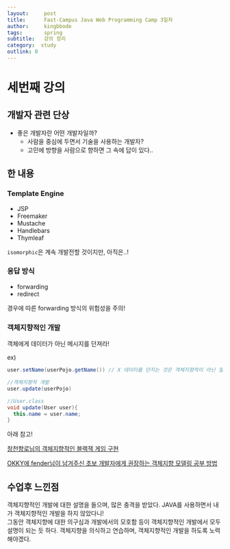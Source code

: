 ```yaml
---
layout:     post
title:      Fast-Campus Java Web Programming Camp 3일차
author:     kingbbode
tags:       spring
subtitle:   강의 정리
category:  study
outlink: 0
---
```


세번째 강의
===========

개발자 관련 단상
----------------

-	좋은 개발자란 어떤 개발자일까?
	-	사람을 중심에 두면서 기술을 사용하는 개발자?
	-	고민에 방향을 사람으로 향하면 그 속에 답이 있다..

한 내용
-------

### Template Engine

-	JSP
-	Freemaker
-	Mustache
-	Handlebars
-	Thymleaf

`isomorphic`은 계속 개발전할 것이지만, 아직은..!

### 응답 방식

-	forwarding
-	redirect

경우에 따른 forwarding 방식의 위험성을 주의!

### 객체지향적인 개발

객체에게 데이터가 아닌 메시지를 던져라!

ex)

```java
user.setName(userPojo.getName()) // X 데이터를 던지는 것은 객체지향적이 아닌 절차지향!

//객체지향적 개발
user.update(userPojo)

//User.class
void update(User user){
  this.name = user.name;
}
```

아래 참고!

[창천향로님의 객체지향적인 블랙잭 게임 구현](http://okky.kr/article/362491)

[OKKY에 fender님이 남겨주신 초보 개발자에게 권장하는 객체지향 모델링 공부 방법](http://okky.kr/article/358197)

수업후 느낀점
-------------

객체지향적인 개발에 대한 설명을 들으며, 많은 충격을 받았다. JAVA를 사용하면서 내가 객체지향적인 개발을 하지 않았다니!<br>그동안 객체지향에 대한 의구심과 개발에서의 모호함 등이 객체지향적인 개발에서 모두 설명이 되는 듯 하다. 객체지향을 의식하고 연습하며, 객체지향적인 개발을 하도록 노력해야겠다.
